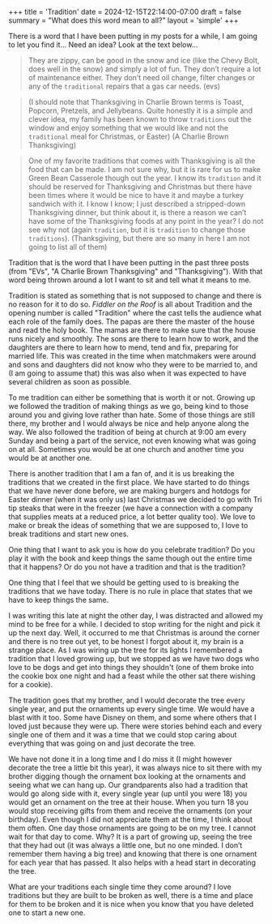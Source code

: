 +++
title = 'Tradition'
date = 2024-12-15T22:14:00-07:00
draft = false
summary = "What does this word mean to all?"
layout = 'simple'
+++

There is a word that I have been putting in my posts for a while, I am going to let you find it... Need an idea? Look at the text below...

>They are zippy, can be good in the snow and ice (like the Chevy Bolt, does well in the snow) and simply a lot of fun. They don’t require a lot of maintenance either. They don’t need oil change, filter changes or any of the `traditional` repairs that a gas car needs. 
(evs)

>(I should note that Thanksgiving in Charlie Brown terms is Toast, Popcorn, Pretzels, and Jellybeans. Quite honestly it is a simple and clever idea, my family has been known to throw `traditions` out the window and enjoy something that we would like and not the `traditional` meal for Christmas, or Easter) 
(A Charlie Brown Thanksgiving)

>One of my favorite traditions that comes with Thanksgiving is all the food that can be made. I am not sure why, but it is rare for us to make Green Bean Casserole though out the year. I know its `tradition` and it should be reserved for Thanksgiving and Christmas but there have been times where it would be nice to have it and maybe a turkey sandwich with it. I know I know; I just described a stripped-down Thanksgiving dinner, but think about it, is there a reason we can’t have some of the Thanksgiving foods at any point in the year? I do not see why not (again `tradition`, but it is `tradition` to change those `traditions`). 
(Thanksgiving, but there are so many in here I am not going to list all of them)

Tradition that is the word that I have been putting in the past three posts (from "EVs", "A Charlie Brown Thanksgiving" and "Thanksgiving"). With that word being thrown around a lot I want to sit and tell what it means to me.

Tradition is stated as something that is not supposed to change and there is no reason for it to do so. *Fiddler on the Roof* is all about Tradition and the opening number is called "Tradition" where the cast tells the audience what each role of the family does. The papas are there the master of the house and read the holy book. The mamas are there to make sure that the house runs nicely and smoothly. The sons are there to learn how to work, and the daughters are there to learn how to mend, tend and fix, preparing for married life. This was created in the time when matchmakers were around and sons and daughters did not know who they were to be married to, and (I am going to assume that) this was also when it was expected to have several children as soon as possible. 

To me tradition can either be something that is worth it or not. Growing up we followed the tradition of making things as we go, being kind to those around you and giving love rather than hate. Some of those things are still there, my brother and I would always be nice and help anyone along the way. We also followed the tradition of being at church at 9:00 am every Sunday and being a part of the service, not even knowing what was going on at all. Sometimes you would be at one church and another time you would be at another one.  

There is another tradition that I am a fan of, and it is us breaking the traditions that we created in the first place. We have started to do things that we have never done before, we are making burgers and hotdogs for Easter dinner (when it was only us) last Christmas we decided to go with Tri tip steaks that were in the freezer (we have a connection with a company that supplies meats at a reduced price, a lot better quality too). We love to make or break the ideas of something that we are supposed to, I love to break traditions and start new ones. 

One thing that I want to ask you is how do you celebrate tradition? Do you play it with the book and keep things the same though out the entire time that it happens? Or do you not have a tradition and that is the tradition? 

One thing that I feel that we should be getting used to is breaking the traditions that we have today. There is no rule in place that states that we have to keep things the same. 

I was writing this late at night the other day, I was distracted and allowed my mind to be free for a while. I decided to stop writing for the night and pick it up the next day. Well, it occurred to me that Christmas is around the corner and there is no tree out yet, to be honest I forgot about it, my brain is a strange place. As I was wiring up the tree for its lights I remembered a tradition that I loved growing up, but we stopped as we have two dogs who love to be dogs and get into things they shouldn't (one of them broke into the cookie box one night and had a feast while the other sat there wishing for a cookie). 

The tradition goes that my brother, and I would decorate the tree every single year, and put the ornaments up every single time. We would have a blast with it too. Some have Disney on them, and some where others that I loved just because they were up. There were stories behind each and every single one of them and it was a time that we could stop caring about everything that was going on and just decorate the tree. 

We have not done it in a long time and I do miss it (I might however decorate the tree a little bit this year), it was always nice to sit there with my brother digging though the ornament box looking at the ornaments and seeing what we can hang up. Our grandparents also had a tradition that would go along side with it, every single year (up until you were 18) you would get an ornament on the tree at their house. When you turn 18 you would stop receiving gifts from them and receive the ornaments (on your birthday). Even though I did not appreciate them at the time, I think about them often. One day those ornaments are going to be on my tree. I cannot wait for that day to come. Why? It is a part of growing up, seeing the tree that they had out (it was always a little one, but no one minded. I don’t remember them having a big tree) and knowing that there is one ornament for each year that has passed. It also helps with a head start in decorating the tree. 

What are your traditions each single time they come around? I love traditions but they are built to be broken as well, there is a time and place for them to be broken and it is nice when you know that you have deleted one to start a new one. 
